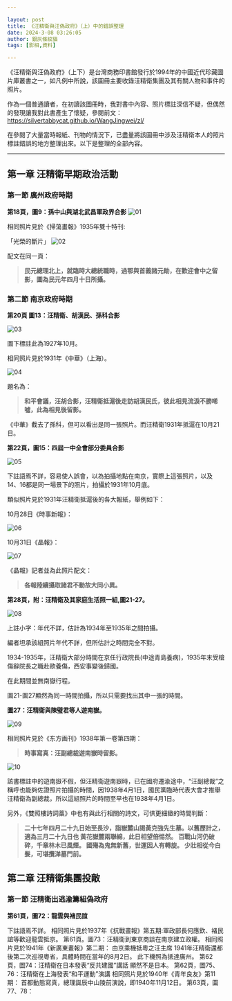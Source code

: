 ```yaml
---

layout: post
title: 《汪精衛與汪偽政府》（上）中的錯誤整理
date: 2024-3-08 03:26:05
author: 銀灰條紋貓
tags: [影相,資料]

---
```


《汪精衛與汪偽政府》（上下）是台灣商務印書館發行於1994年的中國近代珍藏圖片庫叢書之一，如凡例中所說，該圖冊主要收錄汪精衛集團及其有關人物和事件的照片。

作為一個普通讀者，在初讀該圖冊時，我對書中內容、照片標註深信不疑，但偶然的發現讓我對此書產生了懷疑，參閱前文：<https://silvertabbycat.github.io/WangJingwei/zl/> 

在參閱了大量當時報紙、刊物的情況下，已盡量將該圖冊中涉及汪精衛本人的照片標註錯誤的地方整理出來。以下是整理的全部內容。

* * *


## 第一章 汪精衛早期政治活動

### 第一節 廣州政府時期

**第18頁，圖9：孫中山與湖北武昌軍政界合影**
![01](https://s2.loli.net/2024/03/08/l2gvcUSmnDFxqEG.png)

相同照片見於《掃蕩畫報》1935年雙十特刊:

「光榮的斷片」
![02](https://s2.loli.net/2024/03/08/MnjdNEoWbYLGXO1.png)

配文在同一頁：

>**民元總理北上，就臨時大總統職時，過鄂與首義諸元勛，在歡迎會中之留影，圖為民元年四月十日所攝。**

### 第二節 南京政府時期

**第20頁 圖13：汪精衛、胡漢民、孫科合影**

![03](https://s2.loli.net/2024/03/08/wzMu4UIbEDJdngh.png)

圖下標註此為1927年10月。

相同照片見於1931年《中華》（上海）。

![04](https://s2.loli.net/2024/03/08/Vx3aCKqAbPOp1Fu.png)

題名為：
>**和平會議，汪胡合影，汪精衛抵滬後走訪胡漢民氏，彼此相見流淚不勝唏噓，此為相見後留影。**

《中華》截去了孫科，但可以看出是同一張照片。而汪精衛1931年抵滬在10月21日。

**第22頁，圖15：四屆一中全會部分委員合影**

![05](https://s2.loli.net/2024/03/08/2MFOem6ZEIYBVzK.png)

下註語焉不詳，容易使人誤會，以為拍攝地點在南京，實際上這張照片，以及14、16都是同一場景下的照片，拍攝於1931年10月底。

類似照片見於1931年汪精衛抵滬後的各大報紙，舉例如下：

10月28日《時事新報》：

![06](https://s2.loli.net/2024/03/08/enYwElLaoPf3tIS.jpg)

10月31日《晶報》：

![07](https://s2.loli.net/2024/03/08/65s7TVIKCztbBDM.jpg)

《晶報》記者並為此照片配文：

>**各報陸續攝取諸君不動故大同小異。**

**第28頁，附：汪精衛及其家庭生活照一組,圖21-27。**

![08](https://s2.loli.net/2024/03/08/VSOIzXop1sxKMme.jpg)

上註小字：年代不詳，估計為1934年至1935年之間拍攝。

編者坦承該組照片年代不詳，但所估計之時間完全不對。

1934-1935年，汪精衛大部分時間在京任行政院長(中途青島養病)，1935年末受槍傷辭院長之職赴歐養傷，西安事變後歸國。

在此期間並無南嶽行程。

圖21-圖27顯然為同一時間拍攝，所以只需要找出其中一張的時間。

**圖27：汪精衛與陳璧君等人遊南嶽。**

![09](https://s2.loli.net/2024/03/08/7JwgBKMTaUNsGpR.jpg)

相同照片見於《东方画刊》1938年第一卷第四期：

>**時事寫真：汪副總裁遊南嶽時留影。**

![10](https://s2.loli.net/2024/03/08/yg1MzmEoad3Nkvh.jpg)

該書標註中的遊南嶽不假，但汪精衛遊南嶽時，已在國府遷渝途中，“汪副總裁”之稱呼也能夠佐證照片拍攝的時間，因1938年4月1日，國民黨臨時代表大會才推舉汪精衛為副總裁，所以這組照片的時間至早也在1938年4月1日。

另外，《雙照樓詩詞藁》中也有與此行相關的詩文，可供更細緻的時間判斷：

>**二十七年四月二十九日始至長沙，詣嶽麓山謁黃克強先生墓。以舊歷計之，適為三月二十九日也
>黃花嶽麓兩聯綿，此日相望倍惕然。
>百戰山河仍破碎，千章林木已風煙。
>國殤為鬼無新舊，世運因人有轉旋。
>少壯相從今白髮，可堪攬涕墓門前。**



## 第二章 汪精衛集團投敵

### 第一節 汪精衛出逃渝籌組偽政府

**第61頁，圖72：龍雲與褚民誼**

下註語焉不詳。
相同照片見於1937年《抗戰畫報》第五期:軍政部長何應欽、褚民誼等歡迎龍雲抵京。
第61頁。圖73：汪精衛到東京商談在南京建立政權。
相同照片見於1941年《新廣東畫報》第二期：
由京乘機抵粵之汪主席
1941年汪精衛還都後第二次巡視粵省，具體時間在當年的8月2日。
此下機照為抵達廣州。
第62頁，圖74：汪精衛在日本發表“反共建國”講話
顯然不是日本。
第62頁，圖75、76：汪精衛在上海發表“和平運動”演講
相同照片見於1940年《青年良友》第11期：
首都動態寫真，總理誕辰中山陵前演說，即1940年11月12日。
第63頁，圖77、78：





















